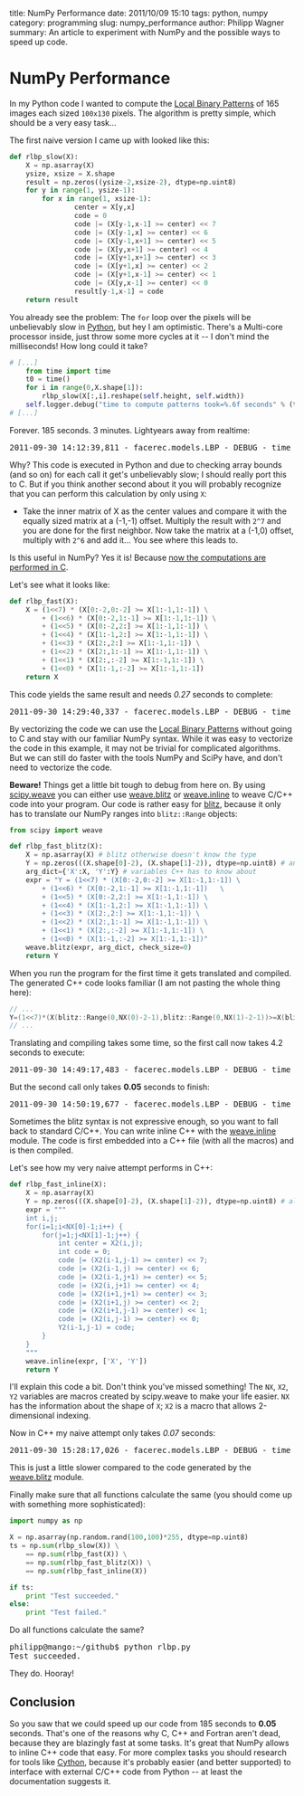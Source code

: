 title: NumPy Performance
date: 2011/10/09 15:10
tags: python, numpy
category: programming
slug: numpy_performance
author: Philipp Wagner
summary: An article to experiment with NumPy and the possible ways to speed up code. 

# NumPy Performance #

In my Python code I wanted to compute the [Local Binary Patterns](http://www.scholarpedia.org/article/Local_Binary_Patterns) of 165 images each sized ``100x130`` pixels. 
The algorithm is pretty simple, which should be a very easy task...

The first naive version I came up with looked like this:

```python
def rlbp_slow(X):
	X = np.asarray(X)
	ysize, xsize = X.shape
	result = np.zeros((ysize-2,xsize-2), dtype=np.uint8)
	for y in range(1, ysize-1):
		for x in range(1, xsize-1):
				center = X[y,x]
				code = 0
				code |= (X[y-1,x-1] >= center) << 7
				code |= (X[y-1,x] >= center) << 6
				code |= (X[y-1,x+1] >= center) << 5
				code |= (X[y,x+1] >= center) << 4
				code |= (X[y+1,x+1] >= center) << 3
				code |= (X[y+1,x] >= center) << 2
				code |= (X[y+1,x-1] >= center) << 1
				code |= (X[y,x-1] >= center) << 0
				result[y-1,x-1] = code
	return result
```

You already see the problem: The ``for`` loop over the pixels will be unbelievably slow in [Python](http://www.python.org), but hey I am optimistic. There's a Multi-core processor inside, just throw some more 
cycles at it -- I don't mind the milliseconds! How long could it take?

```python
# [...]
	from time import time
	t0 = time()
	for i in range(0,X.shape[1]):
		rlbp_slow(X[:,i].reshape(self.height, self.width))
	self.logger.debug("time to compute patterns took=%.6f seconds" % (time()-t0))
# [...]
```

Forever. 185 seconds. 3 minutes. Lightyears away from realtime:

<pre>
2011-09-30 14:12:39,811 - facerec.models.LBP - DEBUG - time to compute patterns took=185.088027 seconds
</pre>

Why? This code is executed in Python and due to checking array bounds (and so on) for each call it get's unbelievably slow; I should really port this to C. 
But if you think another second about it you will probably recognize that you can perform this calculation by only using ``X``:

* Take the inner matrix of X as the center values and compare it with the equally sized matrix at a (-1,-1) offset. Multiply the result with ``2^7`` and you are done for the first neighbor. Now take the matrix at a (-1,0) offset, multiply with ``2^6`` and add it... You see where this leads to. 

Is this useful in NumPy? Yes it is! Because [now the computations are performed in C](http://www.scipy.org/PerformancePython). 

Let's see what it looks like:

```python
def rlbp_fast(X):
	X = (1<<7) * (X[0:-2,0:-2] >= X[1:-1,1:-1]) \
		+ (1<<6) * (X[0:-2,1:-1] >= X[1:-1,1:-1]) \
		+ (1<<5) * (X[0:-2,2:] >= X[1:-1,1:-1]) \
		+ (1<<4) * (X[1:-1,2:] >= X[1:-1,1:-1]) \
		+ (1<<3) * (X[2:,2:] >= X[1:-1,1:-1]) \
		+ (1<<2) * (X[2:,1:-1] >= X[1:-1,1:-1]) \
		+ (1<<1) * (X[2:,:-2] >= X[1:-1,1:-1]) \
		+ (1<<0) * (X[1:-1,:-2] >= X[1:-1,1:-1])
	return X
```

This code yields the same result and needs *0.27* seconds to complete:

<pre>
2011-09-30 14:29:40,337 - facerec.models.LBP - DEBUG - time to compute patterns took=0.269666 seconds
</pre>

By vectorizing the code we can use the [Local Binary Patterns](http://www.scholarpedia.org/article/Local_Binary_Patterns) without going to C and stay with our familiar NumPy syntax. While it was easy to
vectorize the code in this example, it may not be trivial for complicated algorithms. But we can still do faster with the tools NumPy and SciPy have, and don't need to vectorize the code. 

**Beware!** Things get a little bit tough to debug from here on. By using [scipy.weave](http://docs.scipy.org/doc/scipy/reference/tutorial/weave.html) you can either use [weave.blitz](http://docs.scipy.org/doc/scipy/reference/tutorial/weave.html) 
or [weave.inline](http://docs.scipy.org/doc/scipy/reference/tutorial/weave.html) to weave C/C++ code into your program. Our code is rather easy for [blitz](http://www.oonumerics.org/blitz), because 
it only has to translate our NumPy ranges into ``blitz::Range`` objects:

```python
from scipy import weave

def rlbp_fast_blitz(X):
	X = np.asarray(X) # blitz otherwise doesn't know the type
	Y = np.zeros(((X.shape[0]-2), (X.shape[1]-2)), dtype=np.uint8) # and we don't want to override X
	arg_dict={'X':X, 'Y':Y} # variables C++ has to know about
	expr = "Y = (1<<7) * (X[0:-2,0:-2] >= X[1:-1,1:-1])	\
		+ (1<<6) * (X[0:-2,1:-1] >= X[1:-1,1:-1])	\
		+ (1<<5) * (X[0:-2,2:] >= X[1:-1,1:-1])	\
		+ (1<<4) * (X[1:-1,2:] >= X[1:-1,1:-1]) \
		+ (1<<3) * (X[2:,2:] >= X[1:-1,1:-1]) \
		+ (1<<2) * (X[2:,1:-1] >= X[1:-1,1:-1])	\
		+ (1<<1) * (X[2:,:-2] >= X[1:-1,1:-1]) \
		+ (1<<0) * (X[1:-1,:-2] >= X[1:-1,1:-1])"
	weave.blitz(expr, arg_dict, check_size=0)
	return Y
```

When you run the program for the first time it gets translated and compiled. The generated C++ code looks familiar (I am not pasting the whole thing here):

```cpp
// ...
Y=(1<<7)*(X(blitz::Range(0,NX(0)-2-1),blitz::Range(0,NX(1)-2-1))>=X(blitz::Range(1,NX(0)-1-1),blitz::Range(1,NX(1)-1-1)))+(1<<6)*[...]
// ...
```

Translating and compiling takes some time, so the first call now takes 4.2 seconds to execute:

<pre>
2011-09-30 14:49:17,483 - facerec.models.LBP - DEBUG - time to compute patterns took=4.170938 seconds
</pre>

But the second call only takes **0.05** seconds to finish:

<pre>
2011-09-30 14:50:19,677 - facerec.models.LBP - DEBUG - time to compute patterns took=0.052150 seconds
</pre>

Sometimes the blitz syntax is not expressive enough, so you want to fall back to standard C/C++. You can write inline C++ with the [weave.inline](http://docs.scipy.org/doc/scipy/reference/tutorial/weave.html) module. 
The code is first embedded into a C++ file (with all the macros) and is then compiled. 

Let's see how my very naive attempt performs in C++:

```python
def rlbp_fast_inline(X):
	X = np.asarray(X)
	Y = np.zeros(((X.shape[0]-2), (X.shape[1]-2)), dtype=np.uint8) # allocate some space
	expr = """
	int i,j;
	for(i=1;i<NX[0]-1;i++) {
		for(j=1;j<NX[1]-1;j++) {
			int center = X2(i,j);
			int code = 0;
			code |= (X2(i-1,j-1) >= center) << 7;
			code |= (X2(i-1,j) >= center) << 6;
			code |= (X2(i-1,j+1) >= center) << 5;
			code |= (X2(i,j+1) >= center) << 4;
			code |= (X2(i+1,j+1) >= center) << 3;
			code |= (X2(i+1,j) >= center) << 2;
			code |= (X2(i+1,j-1) >= center) << 1;
			code |= (X2(i,j-1) >= center) << 0;
			Y2(i-1,j-1) = code;
		}
	}
	"""
	weave.inline(expr, ['X', 'Y'])
	return Y
```

I'll explain this code a bit. Don't think you've missed something! The ``NX``, ``X2``, ``Y2`` variables are macros created by scipy.weave to make your life easier. ``NX`` has the information about 
the shape of ``X``; ``X2`` is a macro that allows 2-dimensional indexing.

Now in C++ my naive attempt only takes *0.07* seconds:

<pre>
2011-09-30 15:28:17,026 - facerec.models.LBP - DEBUG - time to compute patterns took=0.069170 seconds
</pre>

This is just a little slower compared to the code generated by the [weave.blitz](http://docs.scipy.org/doc/scipy/reference/tutorial/weave.html) module. 

Finally make sure that all functions calculate the same (you should come up with something more sophisticated):

```python
import numpy as np

X = np.asarray(np.random.rand(100,100)*255, dtype=np.uint8)
ts = np.sum(rlbp_slow(X)) \
	== np.sum(rlbp_fast(X)) \
	== np.sum(rlbp_fast_blitz(X)) \
	== np.sum(rlbp_fast_inline(X))

if ts:
	print "Test succeeded."
else:
	print "Test failed."
```

Do all functions calculate the same?

<pre>
philipp@mango:~/github$ python rlbp.py
Test succeeded.
</pre>

They do. Hooray!

## Conclusion ##

So you saw that we could speed up our code from 185 seconds to **0.05** seconds. That's one of the reasons why C, C++ and Fortran aren't dead, because they are blazingly fast at some tasks. 
It's great that NumPy allows to inline C++ code that easy. For more complex tasks you should research for tools like [Cython](http://cython.org), because it's probably easier 
(and better supported) to interface with external C/C++ code from Python -- at least the documentation suggests it.